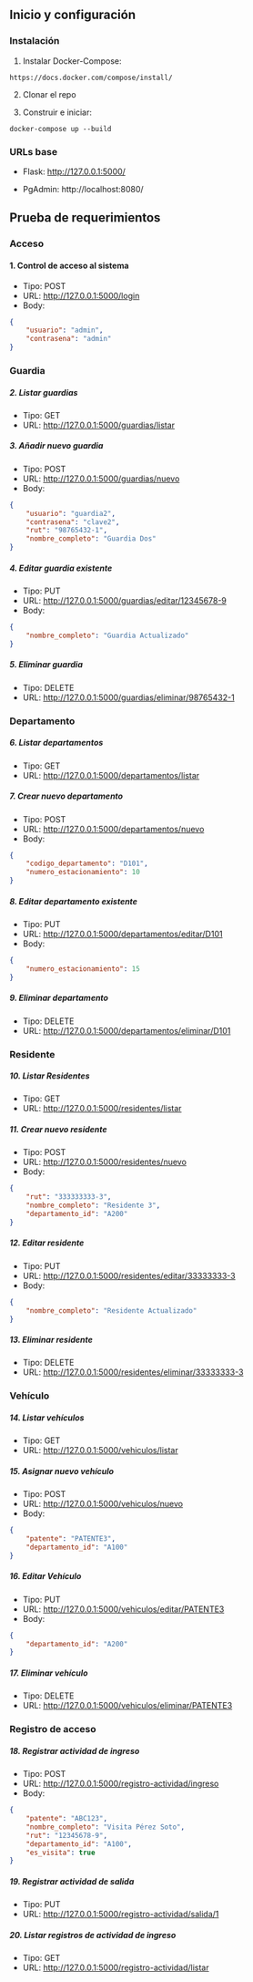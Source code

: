 ## Inicio y configuración

### Instalación

1. Instalar Docker-Compose:
```
https://docs.docker.com/compose/install/

```

2. Clonar el repo

3. Construir e iniciar:

```
docker-compose up --build
```

### URLs base

- Flask:
http://127.0.0.1:5000/

- PgAdmin:
http://localhost:8080/


## Prueba de requerimientos

### Acceso

#### 1. Control de acceso al sistema

- Tipo: POST
- URL: http://127.0.0.1:5000/login
- Body: 

```JSON
{
    "usuario": "admin",
    "contrasena": "admin"
}
```

### Guardia

##### 2. Listar guardias

- Tipo: GET
- URL: http://127.0.0.1:5000/guardias/listar

##### 3. Añadir nuevo guardia

- Tipo: POST
- URL: http://127.0.0.1:5000/guardias/nuevo
- Body:

```JSON
{
    "usuario": "guardia2",
    "contrasena": "clave2",
    "rut": "98765432-1",
    "nombre_completo": "Guardia Dos"
}
```

##### 4. Editar guardia existente

- Tipo: PUT
- URL: http://127.0.0.1:5000/guardias/editar/12345678-9
- Body:

```JSON
{
    "nombre_completo": "Guardia Actualizado"
}
```

##### 5. Eliminar guardia

- Tipo: DELETE
- URL: http://127.0.0.1:5000/guardias/eliminar/98765432-1

### Departamento

##### 6. Listar departamentos

- Tipo: GET
- URL: http://127.0.0.1:5000/departamentos/listar

##### 7. Crear nuevo departamento

- Tipo: POST
- URL: http://127.0.0.1:5000/departamentos/nuevo
- Body:

```JSON
{
    "codigo_departamento": "D101",
    "numero_estacionamiento": 10
}
```

##### 8. Editar departamento existente

- Tipo: PUT
- URL: http://127.0.0.1:5000/departamentos/editar/D101
- Body:

```JSON
{
    "numero_estacionamiento": 15
}
```

##### 9. Eliminar departamento

- Tipo: DELETE
- URL: http://127.0.0.1:5000/departamentos/eliminar/D101

### Residente

##### 10. Listar Residentes

- Tipo: GET
- URL: http://127.0.0.1:5000/residentes/listar

##### 11. Crear nuevo residente

- Tipo: POST
- URL: http://127.0.0.1:5000/residentes/nuevo
- Body:

```JSON
{
    "rut": "333333333-3",
    "nombre_completo": "Residente 3",
    "departamento_id": "A200"
}
```

##### 12. Editar residente

- Tipo: PUT
- URL: http://127.0.0.1:5000/residentes/editar/33333333-3
- Body:

```JSON
{
    "nombre_completo": "Residente Actualizado"
}
```

##### 13. Eliminar residente

- Tipo: DELETE
- URL: http://127.0.0.1:5000/residentes/eliminar/33333333-3

### Vehículo

##### 14. Listar vehículos

- Tipo: GET
- URL: http://127.0.0.1:5000/vehiculos/listar

##### 15. Asignar nuevo vehículo

- Tipo: POST
- URL: http://127.0.0.1:5000/vehiculos/nuevo
- Body:

```JSON
{
    "patente": "PATENTE3",
    "departamento_id": "A100"
}
```

##### 16. Editar Vehículo

- Tipo: PUT
- URL: http://127.0.0.1:5000/vehiculos/editar/PATENTE3
- Body:

```JSON
{
    "departamento_id": "A200"
}
```

##### 17. Eliminar vehículo

- Tipo: DELETE
- URL: http://127.0.0.1:5000/vehiculos/eliminar/PATENTE3

### Registro de acceso

##### 18. Registrar actividad de ingreso

- Tipo: POST
- URL: http://127.0.0.1:5000/registro-actividad/ingreso
- Body:

```JSON
{
    "patente": "ABC123",
    "nombre_completo": "Visita Pérez Soto",
    "rut": "12345678-9",
    "departamento_id": "A100",
    "es_visita": true
}
```

##### 19. Registrar actividad de salida

- Tipo: PUT
- URL: http://127.0.0.1:5000/registro-actividad/salida/1

##### 20. Listar registros de actividad de ingreso

- Tipo: GET
- URL: http://127.0.0.1:5000/registro-actividad/listar